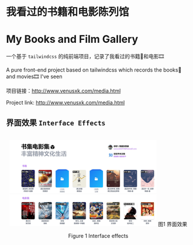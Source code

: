 # 我看过的书籍和电影陈列馆
# My Books and Film Gallery

一个基于 `tailwindcss` 的纯前端项目，记录了我看过的书籍📕和电影🎞️

A pure front-end project based on tailwindcss which records the books📕 and movies🎞️ I've seen

项目链接：http://www.venusxk.com/media.html

Project link: http://www.venusxk.com/media.html

## 界面效果 `Interface Effects`

<br>
<div align=center>
    <img decoding="async" src="./readme_pic/gallery.jpg" width="80%" >
图1 界面效果

Figure 1 Interface effects
</div>
